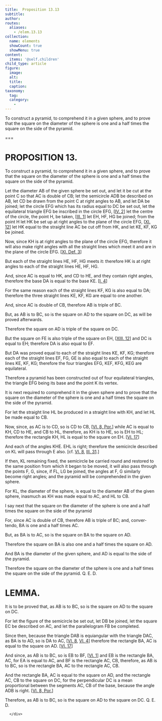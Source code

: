 ```yaml
---
title:  Proposition 13.13
subtitle: 
author:
routes:
  aliases:
    - /elem.13.13
collection:
  name: elements
  showCount: true
  showMenu: true
content:
  items: '@self.children'
child_type: article
figure:
  image:
  alt:
  title:
  caption:
taxonomy:
  tag:
  category:
    - 
---
```


<p><hi rend="ital">To construct a pyramid</hi>, <hi rend="ital">to comprehend it in a given sphere</hi>, <hi rend="ital">and to prove that the square on the diameter of the sphere is one and a half times the square on the side of the pyramid.</hi>
       <pb n="468"/></p>

===

<h1>PROPOSITION 13.</h1>
<p><span class="ital">To construct a pyramid</span>, <span class="ital">to comprehend it in a given sphere</span>, <span class="ital">and to prove that the square on the diameter of the sphere is one and a half times the square on the side of the pyramid.</span>
       <pb n="468"/></p>

<p>Let the diameter <span class="ital">AB</span> of the given sphere be set out, and let it be cut at the point <span class="ital">C</span> so that <span class="ital">AC</span> is double of <span class="ital">CB</span>; let the semicircle <span class="ital">ADB</span> be described on <span class="ital">AB</span>, let <span class="ital">CD</span> be drawn from the point <span class="ital">C</span> at right angles to <span class="ital">AB</span>, and let <span class="ital">DA</span> be joined; let the circle <span class="ital">EFG</span> which has its radius equal to <span class="ital">DC</span> be set out, let the equilateral triangle <span class="ital">EFG</span> be inscribed in the circle <span class="ital">EFG</span>, [<a href="/elem.4.2">IV. 2</a>] let the centre of the circle, the point <span class="ital">H</span>, be taken, [<a href="/elem.3.1">III. 1</a>] let <span class="ital">EH</span>, <span class="ital">HF</span>, <span class="ital">HG</span> be joined; from the point <span class="ital">H</span> let <span class="ital">HK</span> be set up at right angles to the plane of the circle <span class="ital">EFG</span>, [<a href="/elem.11.12">XI. 12</a>] let <span class="ital">HK</span> equal to the straight line <span class="ital">AC</span> be cut off from <span class="ital">HK</span>, and let <span class="ital">KE</span>, <span class="ital">KF</span>, <span class="ital">KG</span> be joined. 
      </p>

<p>Now, since <span class="ital">KH</span> is at right angles to the plane of the circle <span class="ital">EFG</span>, therefore it will also make right angles with all the straight lines which meet it and are in the plane of the circle <span class="ital">EFG</span>. [<a href="/elem.11.def.3">XI. Def. 3</a>] </p>

<p>But each of the straight lines <span class="ital">HE</span>, <span class="ital">HF</span>, <span class="ital">HG</span> meets it: therefore <span class="ital">HK</span> is at right angles to each of the straight lines <span class="ital">HE</span>, <span class="ital">HF</span>, <span class="ital">HG</span>. </p>

<p>And, since <span class="ital">AC</span> is equal to <span class="ital">HK</span>, and <span class="ital">CD</span> to <span class="ital">HE</span>, and they contain right angles, therefore the base <span class="ital">DA</span> is equal to the base <span class="ital">KE</span>. [<a href="/elem.1.4">I. 4</a>] <pb n="469"/></p>

<p>For the same reason each of the straight lines <span class="ital">KF</span>, <span class="ital">KG</span> is also equal to <span class="ital">DA</span>; therefore the three straight lines <span class="ital">KE</span>, <span class="ital">KF</span>, <span class="ital">KG</span> are equal to one another. </p>

<p>And, since <span class="ital">AC</span> is double of <span class="ital">CB</span>, therefore <span class="ital">AB</span> is triple of <span class="ital">BC</span>. </p>

<p>But, as <span class="ital">AB</span> is to <span class="ital">BC</span>, so is the square on <span class="ital">AD</span> to the square on <span class="ital">DC</span>, as will be proved afterwards. </p>

<p>Therefore the square on <span class="ital">AD</span> is triple of the square on <span class="ital">DC</span>. </p>

<p>But the square on <span class="ital">FE</span> is also triple of the square on <span class="ital">EH</span>, [<a href="/elem.13.12">XIII. 12</a>] and <span class="ital">DC</span> is equal to <span class="ital">EH</span>; therefore <span class="ital">DA</span> is also equal to <span class="ital">EF</span>. </p>

<p>But <span class="ital">DA</span> was proved equal to each of the straight lines <span class="ital">KE</span>, <span class="ital">KF</span>, <span class="ital">KG</span>; therefore each of the straight lines <span class="ital">EF</span>, <span class="ital">FG</span>, <span class="ital">GE</span> is also equal to each of the straight lines <span class="ital">KE</span>, <span class="ital">KF</span>, <span class="ital">KG</span>; therefore the four triangles <span class="ital">EFG</span>, <span class="ital">KEF</span>, <span class="ital">KFG</span>, <span class="ital">KEG</span> are equilateral. </p>

<p>Therefore a pyramid has been constructed out of four equilateral triangles, the triangle <span class="ital">EFG</span> being its base and the point <span class="ital">K</span> its vertex. </p>

<p>It is next required to comprehend it in the given sphere and to prove that the square on the diameter of the sphere is one and a half times the square on the side of the pyramid. </p>

<p>For let the straight line <span class="ital">HL</span> be produced in a straight line with <span class="ital">KH</span>, and let <span class="ital">HL</span> be made equal to <span class="ital">CB</span>. </p>

<p>Now, since, as <span class="ital">AC</span> is to <span class="ital">CD</span>, so is <span class="ital">CD</span> to <span class="ital">CB</span>, [<a href="/elem.6.8.p.1">VI. 8, Por.</a>] while <span class="ital">AC</span> is equal to <span class="ital">KH</span>, <span class="ital">CD</span> to <span class="ital">HE</span>, and <span class="ital">CB</span> to <span class="ital">HL</span>, therefore, as <span class="ital">KH</span> is to <span class="ital">HE</span>, so is <span class="ital">EH</span> to <span class="ital">HL</span>; therefore the rectangle <span class="ital">KH</span>, <span class="ital">HL</span> is equal to the square on <span class="ital">EH</span>. [<a href="/elem.6.17">VI. 17</a>] </p>

<p>And each of the angles <span class="ital">KHE</span>. <span class="ital">EHL</span> is right; therefore the semicircle described on <span class="ital">KL</span> will pass through <span class="ital">E</span> also. [cf. <a href="/elem.6.8">VI. 8</a>, <a href="/elem.3.31">III. 31</a>.] <pb n="470"/></p>

<p>If then, <span class="ital">KL</span> remaining fixed, the semicircle be carried round and restored to the same position from which it began to be moved, it will also pass through the points <span class="ital">F</span>, <span class="ital">G</span>, since, if <span class="ital">FL</span>, <span class="ital">LG</span> be joined, the angles at <span class="ital">F</span>, <span class="ital">G</span> similarly become right angles; and the pyramid will be comprehended in the given sphere. </p>

<p>For <span class="ital">KL</span>, the diameter of the sphere, is equal to the diameter <span class="ital">AB</span> of the given sphere, inasmuch as <span class="ital">KH</span> was made equal to <span class="ital">AC</span>, and <span class="ital">HL</span> to <span class="ital">CB</span>. </p>

<p>I say next that the square on the diameter of the sphere is one and a half times the square on the side of the pyramid </p>

<p>For, since <span class="ital">AC</span> is double of <span class="ital">CB</span>, therefore <span class="ital">AB</span> is triple of <span class="ital">BC</span>; and, <foreign lang="la">convertendo</foreign>, <span class="ital">BA</span> is one and a half times <span class="ital">AC</span>. </p>

<p>But, as <span class="ital">BA</span> is to <span class="ital">AC</span>, so is the square on <span class="ital">BA</span> to the square on <span class="ital">AD</span>. </p>

<p>Therefore the square on <span class="ital">BA</span> is also one and a half times the square on <span class="ital">AD</span>. </p>

<p>And <span class="ital">BA</span> is the diameter of the given sphere, and <span class="ital">AD</span> is equal to the side of the pyramid. </p>

<p>Therefore the square on the diameter of the sphere is one and a half times the square on the side of the pyramid. Q. E. D.</p>
<div id="elem.13.13.l.1" class="lemma">
       <h1>LEMMA.</h1>
       
<p>It is to be proved that, as <span class="ital">AB</span> is to <span class="ital">BC</span>, so is the square on <span class="ital">AD</span> to the square on <span class="ital">DC</span>. </p>

       
<p>For let the figure of the semicircle be set out, let <span class="ital">DB</span> be joined, let the square <span class="ital">EC</span> be described on <span class="ital">AC</span>, and let the parallelogram <span class="ital">FB</span> be completed. 
       </p>

       
<p>Since then, because the triangle <span class="ital">DAB</span> is equiangular with the triangle <span class="ital">DAC</span>, as <span class="ital">BA</span> is to <span class="ital">AD</span>, so is <span class="ital">DA</span> to <span class="ital">AC</span>, [<a href="/elem.6.8">VI. 8</a>, <a href="/elem.6.4">VI. 4</a>] <pb n="471"/>therefore the rectangle <span class="ital">BA</span>, <span class="ital">AC</span> is equal to the square on <span class="ital">AD</span>. [<a href="/elem.6.17">VI. 17</a>] </p>

       
<p>And since, as <span class="ital">AB</span> is to <span class="ital">BC</span>, so is <span class="ital">EB</span> to <span class="ital">BF</span>, [<a href="/elem.6.1">VI. 1</a>] and <span class="ital">EB</span> is the rectangle <span class="ital">BA</span>, <span class="ital">AC</span>, for <span class="ital">EA</span> is equal to <span class="ital">AC</span>, and <span class="ital">BF</span> is the rectangle <span class="ital">AC</span>, <span class="ital">CB</span>, therefore, as <span class="ital">AB</span> is to <span class="ital">BC</span>, so is the rectangle <span class="ital">BA</span>, <span class="ital">AC</span> to the rectangle <span class="ital">AC</span>, <span class="ital">CB</span>. </p>

       
<p>And the rectangle <span class="ital">BA</span>, <span class="ital">AC</span> is equal to the square on <span class="ital">AD</span>, and the rectangle <span class="ital">AC</span>, <span class="ital">CB</span> to the square on <span class="ital">DC</span>, for the perpendicular <span class="ital">DC</span> is a mean proportional between the segments <span class="ital">AC</span>, <span class="ital">CB</span> of the base, because the angle <span class="ital">ADB</span> is right. [<a href="/elem.6.8.p.1">VI. 8, Por.</a>] </p>

       
<p>Therefore, as <span class="ital">AB</span> is to <span class="ital">BC</span>, so is the square on <span class="ital">AD</span> to the square on <span class="ital">DC</span>. Q. E. D.</p>

      </div>
